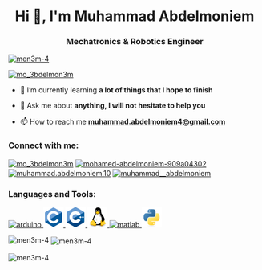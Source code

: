 <h1 align="center">Hi 👋, I'm Muhammad Abdelmoniem</h1>
<h3 align="center">Mechatronics & Robotics Engineer</h3>

<p align="left"> <a href="https://github.com/ryo-ma/github-profile-trophy"><img src="https://github-profile-trophy.vercel.app/?username=men3m-4" alt="men3m-4" /></a> </p>

<p align="left"> <a href="https://twitter.com/mo_3bdelmon3m" target="blank"><img src="https://img.shields.io/twitter/follow/mo_3bdelmon3m?logo=twitter&style=for-the-badge" alt="mo_3bdelmon3m" /></a> </p>

- 🌱 I’m currently learning **a lot of things that I hope to finish**

- 💬 Ask me about **anything, I will not hesitate to help you**

- 📫 How to reach me **muhammad.abdelmoniem4@gmail.com**

<h3 align="left">Connect with me:</h3>
<p align="left">
<a href="https://twitter.com/mo_3bdelmon3m" target="blank"><img align="center" src="https://raw.githubusercontent.com/rahuldkjain/github-profile-readme-generator/master/src/images/icons/Social/twitter.svg" alt="mo_3bdelmon3m" height="30" width="40" /></a>
<a href="https://linkedin.com/in/mohamed-abdelmoniem-909a04302" target="blank"><img align="center" src="https://raw.githubusercontent.com/rahuldkjain/github-profile-readme-generator/master/src/images/icons/Social/linked-in-alt.svg" alt="mohamed-abdelmoniem-909a04302" height="30" width="40" /></a>
<a href="https://fb.com/muhammad.abdelmoniem.10" target="blank"><img align="center" src="https://raw.githubusercontent.com/rahuldkjain/github-profile-readme-generator/master/src/images/icons/Social/facebook.svg" alt="muhammad.abdelmoniem.10" height="30" width="40" /></a>
<a href="https://instagram.com/muhammad__abdelmoniem" target="blank"><img align="center" src="https://raw.githubusercontent.com/rahuldkjain/github-profile-readme-generator/master/src/images/icons/Social/instagram.svg" alt="muhammad__abdelmoniem" height="30" width="40" /></a>
</p>

<h3 align="left">Languages and Tools:</h3>
<p align="left"> <a href="https://www.arduino.cc/" target="_blank" rel="noreferrer"> <img src="https://cdn.worldvectorlogo.com/logos/arduino-1.svg" alt="arduino" width="40" height="40"/> </a> <a href="https://www.cprogramming.com/" target="_blank" rel="noreferrer"> <img src="https://raw.githubusercontent.com/devicons/devicon/master/icons/c/c-original.svg" alt="c" width="40" height="40"/> </a> <a href="https://www.w3schools.com/cpp/" target="_blank" rel="noreferrer"> <img src="https://raw.githubusercontent.com/devicons/devicon/master/icons/cplusplus/cplusplus-original.svg" alt="cplusplus" width="40" height="40"/> </a> <a href="https://www.linux.org/" target="_blank" rel="noreferrer"> <img src="https://raw.githubusercontent.com/devicons/devicon/master/icons/linux/linux-original.svg" alt="linux" width="40" height="40"/> </a> <a href="https://www.mathworks.com/" target="_blank" rel="noreferrer"> <img src="https://upload.wikimedia.org/wikipedia/commons/2/21/Matlab_Logo.png" alt="matlab" width="40" height="40"/> </a> <a href="https://www.python.org" target="_blank" rel="noreferrer"> <img src="https://raw.githubusercontent.com/devicons/devicon/master/icons/python/python-original.svg" alt="python" width="40" height="40"/> </a> </p>

<p><img align="left" src="https://github-readme-stats.vercel.app/api/top-langs?username=men3m-4&show_icons=true&locale=en&layout=compact" alt="men3m-4" /></p>

<p>&nbsp;<img align="center" src="https://github-readme-stats.vercel.app/api?username=men3m-4&show_icons=true&locale=en" alt="men3m-4" /></p>

<p><img align="center" src="https://github-readme-streak-stats.herokuapp.com/?user=men3m-4&" alt="men3m-4" /></p>
